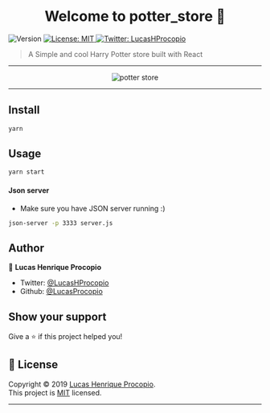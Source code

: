 <h1 align="center">Welcome to potter_store 👋</h1>
<p>
  <img alt="Version" src="https://img.shields.io/badge/version-0.1.0-blue.svg?cacheSeconds=2592000" />
  <a href="https://opensource.org/licenses/MIT" target="_blank">
    <img alt="License: MIT" src="https://img.shields.io/badge/License-MIT-yellow.svg" />
  </a>
  <a href="https://twitter.com/LucasHProcopio" target="_blank">
    <img alt="Twitter: LucasHProcopio" src="https://img.shields.io/twitter/follow/LucasHProcopio.svg?style=social" />
  </a>
</p>

> A Simple and cool Harry Potter store built with React

---

<p align="center">
  <img src="public/images/hpstore.gif" alt="potter store">
</p>

---

## Install

```sh
yarn
```

## Usage

```sh
yarn start
```

#### Json server

- Make sure you have JSON server running :)

```sh
json-server -p 3333 server.js
```

## Author

👤 **Lucas Henrique Procopio**

- Twitter: [@LucasHProcopio](https://twitter.com/LucasHProcopio)
- Github: [@LucasProcopio](https://github.com/LucasProcopio)

## Show your support

Give a ⭐️ if this project helped you!

## 📝 License

Copyright © 2019 [Lucas Henrique Procopio](https://github.com/LucasProcopio).<br />
This project is [MIT](https://opensource.org/licenses/MIT) licensed.

---
